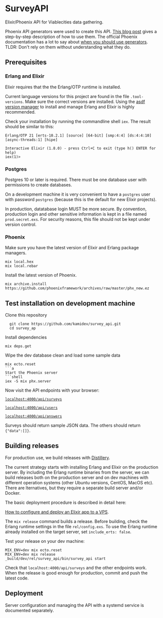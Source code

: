 # SurveyAPI

Elixir/Phoenix API for Viablecities data gathering.

Phoenix API generators were used to create this API. [This blog post](https://becoming-functional.com/building-a-rest-api-with-phoenix-1-3-part-1-9f8754aeaa87) gives a step-by-step description of how to use them. The official Phoenix documentation has a lot to say about [when you should use generators](https://hexdocs.pm/phoenix/contexts.html). TLDR: Don't rely on them without understanding what they do.

## Prerequisites

### Erlang and Elixir

Elixir requires that the the Erlang/OTP runtime is installed.

Current language versions for this project are found in the file `.tool-versions`. Make sure the correct versions are installed. Using the [asdf version manager](https://github.com/asdf-vm/asdf) to install and manage Erlang and Elixir is highly recommended.

Check your installation by running the commandline shell `iex`. The result should be similar to this:

```survey_api git:(master) ✗ iex
Erlang/OTP 21 [erts-10.2.1] [source] [64-bit] [smp:4:4] [ds:4:4:10] [async-threads:1] [hipe]

Interactive Elixir (1.8.0) - press Ctrl+C to exit (type h() ENTER for help)
iex(1)>
```

### Postgres

Postgres 10 or later is required. There must be one database user with permissions to create databases.

On a development machine it is very convenient to have a `postgres` user with password `postgres` (because this is the default for new Elixir projects).

In production, datatabase login MUST be more secure. By convention, production login and other sensitive information is kept in a file named `prod.secret.exs`. For security reasons, this file should not be kept under version control.

### Phoenix

Make sure you have the latest version of Elixir and Erlang package managers.

```shell
mix local.hex
mix local.rebar
```

Install the latest version of Phoenix.

```shell
mix archive.install https://github.com/phoenixframework/archives/raw/master/phx_new.ez
```

## Test installation on development machine

Clone this repository

```shell
  git clone https://github.com/kamidev/survey_api.git
  cd survey_ap
```

Install dependencies

```shell
mix deps.get
```

Wipe the dev database clean and load some sample data

````shell
mix ecto.reset
```a
Start the Phoenix server
```shell
iex -S mix phx.server
````

Now visit the API endpoints with your browser:

[`localhost:4000/api/surveys`](http://localhost:4000/api/surveys)

[`localhost:4000/api/users`](http://localhost:4000/api/users)

[`localhost:4000/api/answers`](http://localhost:4000/api/answers)

Surveys should return sample JSON data. The others should return `{"data":[]}`.

## Building releases

For production use, we build releases with [Distillery](https://github.com/bitwalker/distillery).

The current strategy starts with installing Erlang and Elixir on the production server. By including the Erlang runtime binaries from the server, we can build releases both on the production server and on dev machines with different operation systems (other Ubuntu versions, CentOS, MacOS etc). There are lternatives, but they require a separate build server and/or Docker.

The basic deployment procedure is described in detail here:

[How to configure and deploy an Elixir app to a VPS](https://www.amberbit.com/blog/2017/7/17/deploy-elixir-app-to-a-vps/).

The `mix release` command builds a release. Before building, check the Erlang runtime settings in the file `rel/config.exs`. To use the Erlang runtime already installed on the target server, set `include_erts: false`.

Test your release on your dev machine:

```shell
MIX_ENV=dev mix ecto.reset
MIX_ENV=dev mix release
_build/dev/rel/survey_api/bin/survey_api start
```

Check that `localhost:4000/api/surveys` and the other endpoints work. When the release is good enough for production, commit and push the latest code.

## Deployment

Server configuration and managing the API with a systemd service is documented separately.
